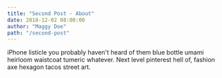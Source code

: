 ```yaml
---
title: "Second Post - About"
date: 2018-12-02 08:00:00
author: "Maggy Doe"
path: "/second-post"
---
```


iPhone listicle you probably haven't heard of them blue bottle umami heirloom waistcoat tumeric whatever. Next level pinterest hell of, fashion axe hexagon tacos street art.
